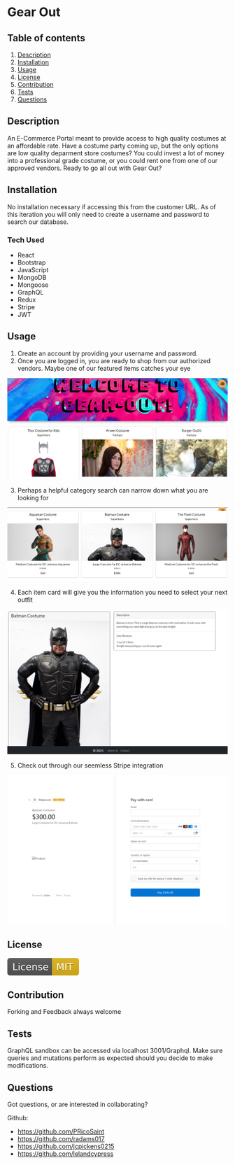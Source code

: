 # Gear Out

## Table of contents

1. [Description](#Description)
2. [Installation](#Instructions)
3. [Usage](#Usage)
4. [License](#License)
5. [Contribution](#Contribution)
6. [Tests](#Tests)
7. [Questions](#Questions)

## Description

An E-Commerce Portal meant to provide access to high quality costumes at an affordable rate. Have a costume party coming up, but the only options are low quality deparment store costumes? You could invest a lot of money into a professional grade costume, or you could rent one from one of our approved vendors. Ready to go all out with Gear Out?

## Installation

No installation necessary if accessing this from the customer URL. As of this iteration you will only need to create a username and password to search our database.

### Tech Used

- React
- Bootstrap
- JavaScript
- MongoDB
- Mongoose
- GraphQL
- Redux
- Stripe
- JWT

## Usage

1. Create an account by providing your username and password.
2. Once you are logged in, you are ready to shop from our authorized vendors. Maybe one of our featured items catches your eye

![Homepage](./client/public/images/hompage.PNG)

3. Perhaps a helpful category search can narrow down what you are looking for

![Category Page](./client/public/images/categoryreadme.PNG)

4. Each item card will give you the information you need to select your next outfit

![Category Page](./client/public/images/itemcard.PNG)

5. Check out through our seemless Stripe integration

![Stripe](./client/public/images/stripecard.PNG)

## License

![MIT](./client/public/images/MIT.svg)

## Contribution

Forking and Feedback always welcome

## Tests

GraphQL sandbox can be accessed via localhost 3001/Graphql. Make sure queries and mutations perform as expected should you decide to make modifications.

## Questions

Got questions, or are interested in collaborating?

Github:

- https://github.com/PRicoSaint
- https://github.com/radams017
- https://github.com/jcpickens0215
- https://github.com/lelandcypress
